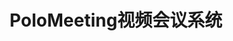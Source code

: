 ﻿---
id: 1757
title: "PoloMeeting视频会议系统"
weight: 1757
version: "1.31"
updateTime: "2023-09-08T16:01:25"
debName: "http://113.24.212.22:8090/upload/file/polomeeting-loongarch64.deb"
debSize: "62.7 MB"
command: "/opt/PoloMeeting/PoloMeeting"
---
